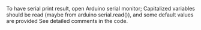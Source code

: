 To have serial print result, open Arduino serial monitor;
Capitalized variables should be read (maybe from arduino serial.read()), and some default values are provided
See detailed comments in the code.
